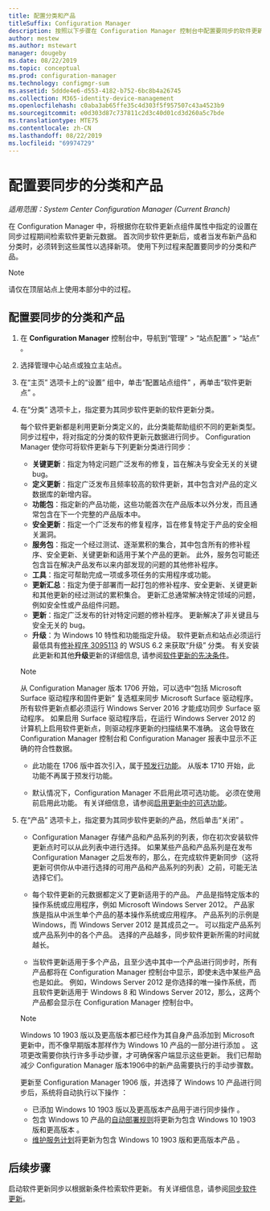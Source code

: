 ```yaml
---
title: 配置分类和产品
titleSuffix: Configuration Manager
description: 按照以下步骤在 Configuration Manager 控制台中配置要同步的软件更新分类和产品。
author: mestew
ms.author: mstewart
manager: dougeby
ms.date: 08/22/2019
ms.topic: conceptual
ms.prod: configuration-manager
ms.technology: configmgr-sum
ms.assetid: 5ddde4e6-d553-4182-b752-6bc8b4a26745
ms.collection: M365-identity-device-management
ms.openlocfilehash: c0aba3ab65ffe35c4d303f5f957507c43a4523b9
ms.sourcegitcommit: e0d303d87c737811c2d3c40d01cd3d260a5c7bde
ms.translationtype: MTE75
ms.contentlocale: zh-CN
ms.lasthandoff: 08/22/2019
ms.locfileid: "69974729"
---
```

# <a name="configure-classifications-and-products-to-synchronize"></a>配置要同步的分类和产品  

*适用范围：System Center Configuration Manager (Current Branch)*

在 Configuration Manager 中，将根据你在软件更新点组件属性中指定的设置在同步过程期间检索软件更新元数据。 首次同步软件更新后，或者当发布新产品和分类时，必须转到这些属性以选择新项。 使用下列过程来配置要同步的分类和产品。  

> [!NOTE]  
> 请仅在顶层站点上使用本部分中的过程。  

## <a name="to-configure-classifications-and-products-to-synchronize"></a>配置要同步的分类和产品  

1. 在 **Configuration Manager** 控制台中，导航到“管理”   > “站点配置”   > “站点”  。

2. 选择管理中心站点或独立主站点。  

3. 在“主页”  选项卡上的“设置”  组中，单击“配置站点组件”  ，再单击“软件更新点”  。

4. 在“分类”  选项卡上，指定要为其同步软件更新的软件更新分类。  

    每个软件更新都是利用更新分类定义的，此分类能帮助组织不同的更新类型。 同步过程中，将对指定的分类的软件更新元数据进行同步。 Configuration Manager 使你可将软件更新与下列更新分类进行同步：  

     - **关键更新**：指定为特定问题广泛发布的修复，旨在解决与安全无关的关键 bug。  
     - **定义更新**：指定广泛发布且频率较高的软件更新，其中包含对产品的定义数据库的新增内容。  
     - **功能包**：指定新的产品功能，这些功能首次在产品版本以外分发，而且通常包含在下一个完整的产品版本中。  
     - **安全更新**：指定一个广泛发布的修复程序，旨在修复特定于产品的安全相关漏洞。  
     - **服务包**：指定一个经过测试、逐渐累积的集合，其中包含所有的修补程序、安全更新、关键更新和适用于某个产品的更新。 此外，服务包可能还包含旨在解决产品发布以来内部发现的问题的其他修补程序。  
     - **工具**：指定可帮助完成一项或多项任务的实用程序或功能。  
     - **更新汇总**：指定为便于部署而一起打包的修补程序、安全更新、关键更新和其他更新的经过测试的累积集合。 更新汇总通常解决特定领域的问题，例如安全性或产品组件问题。  
     - **更新**：指定广泛发布的针对特定问题的修补程序。 更新解决了非关键且与安全无关的 bug。  
     - **升级**：为 Windows 10 特性和功能指定升级。 软件更新点和站点必须运行最低具有[修补程序 3095113](https://support.microsoft.com/kb/3095113) 的 WSUS 6.2 来获取“升级”  分类。 有关安装此更新和其他**升级**更新的详细信息, 请参阅[软件更新的先决条件](/sccm/sum/plan-design/prerequisites-for-software-updates#BKMK_wsus2012)。

    > [!NOTE] 
    > 
    > 从 Configuration Manager 版本 1706 开始，可以选中“包括 Microsoft Surface 驱动程序和固件更新”  复选框来同步 Microsoft Surface 驱动程序。<!--1098490--> 所有软件更新点都必须运行 Windows Server 2016 才能成功同步 Surface 驱动程序。 如果启用 Surface 驱动程序后，在运行 Windows Server 2012 的计算机上启用软件更新点，则驱动程序更新的扫描结果不准确。 这会导致在 Configuration Manager 控制台和 Configuration Manager 报表中显示不正确的符合性数据。  
    >  
    > - 此功能在 1706 版中首次引入，属于[预发行功能](/sccm/core/servers/manage/pre-release-features)。 从版本 1710 开始，此功能不再属于预发行功能。  
    >  
    > - 默认情况下，Configuration Manager 不启用此项可选功能。 必须在使用前启用此功能。 有关详细信息，请参阅[启用更新中的可选功能](/sccm/core/servers/manage/install-in-console-updates#bkmk_options)。<!--505213-->  

5. 在“产品”  选项卡上，指定要为其同步软件更新的产品，然后单击“关闭”  。  

    - Configuration Manager 存储产品和产品系列的列表，你在初次安装软件更新点时可以从此列表中进行选择。 如果某些产品和产品系列是在发布 Configuration Manager 之后发布的，那么，在完成软件更新同步（这将更新可供你从中进行选择的可用产品和产品系列的列表）之前，可能无法选择它们。  

    - 每个软件更新的元数据都定义了更新适用于的产品。 产品是指特定版本的操作系统或应用程序，例如 Microsoft Windows Server 2012。 产品家族是指从中派生单个产品的基本操作系统或应用程序。 产品系列的示例是 Windows，而 Windows Server 2012 是其成员之一。 可以指定产品系列或产品系列中的各个产品。 选择的产品越多，同步软件更新所需的时间就越长。  

    - 当软件更新适用于多个产品，且至少选中其中一个产品进行同步时，所有产品都将在 Configuration Manager 控制台中显示，即使未选中某些产品也是如此。 例如，Windows Server 2012 是你选择的唯一操作系统，而且软件更新适用于 Windows 8 和 Windows Server 2012，那么，这两个产品都会显示在 Configuration Manager 控制台中。  

    > [!NOTE]  
    > Windows 10 1903 版以及更高版本都已经作为其自身产品添加到 Microsoft 更新中，而不像早期版本那样作为 Windows 10 产品的一部分进行添加   。 这项更改需要你执行许多手动步骤，才可确保客户端显示这些更新。 我们已帮助减少 Configuration Manager 版本1906中的新产品需要执行的手动步骤数。 <!--4682946-->
    >
    > 更新至 Configuration Manager 1906 版，并选择了 Windows 10 产品进行同步后，系统将自动执行以下操作  ：
    > - 已添加 Windows 10 1903 版以及更高版本产品用于进行同步操作  。
    > - 包含 Windows 10 产品的[自动部署规则](/sccm/sum/deploy-use/automatically-deploy-software-updates#bkmk_adr-process)将更新为包含 Windows 10 1903 版和更高版本   。
    > - [维护服务计划](/sccm/osd/deploy-use/manage-windows-as-a-service#servicing-plan-workflow)将更新为包含 Windows 10 1903 版和更高版本产品  。

## <a name="next-steps"></a>后续步骤

启动软件更新同步以根据新条件检索软件更新。 有关详细信息，请参阅[同步软件更新](synchronize-software-updates.md)。
